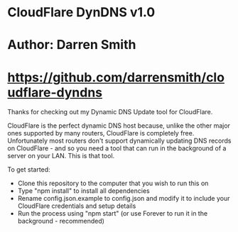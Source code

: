 # CloudFlare DynDNS v1.0
# Author: Darren Smith
# https://github.com/darrensmith/cloudflare-dyndns

Thanks for checking out my Dynamic DNS Update tool for CloudFlare.

CloudFlare is the perfect dynamic DNS host because, unlike the other major ones supported by many routers, CloudFlare is completely free. Unfortunately most routers don't support dynamically updating DNS records on CloudFlare - and so you need a tool that can run in the background of a server on your LAN. This is that tool.

To get started:

* Clone this repository to the computer that you wish to run this on
* Type "npm install" to install all dependencies
* Rename config.json.example to config.json and modify it to include your CloudFlare credentials and setup details
* Run the process using "npm start" (or use Forever to run it in the background - recommended)